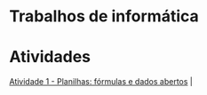# Trabalhos de informática

# Atividades
 [Atividade 1 - Planilhas: fórmulas e dados abertos](https://github.com/Lakner13/INFORMATICA/blob/main/INFORMATICA%20-%20LUIZ%20GABRIEL%20-%2020-09.xlsx) |
